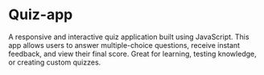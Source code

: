 # Quiz-app
A responsive and interactive quiz application built using JavaScript. This app allows users to answer multiple-choice questions, receive instant feedback, and view their final score. Great for learning, testing knowledge, or creating custom quizzes.
